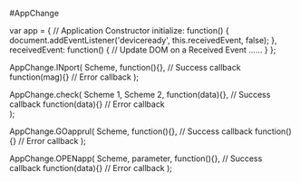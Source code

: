 
#AppChange


<script type="text/javascript">
     app.initialize();	
</script>



var app = {		// Application Constructor
  initialize: function() {
    document.addEventListener('deviceready', this.receivedEvent, false);
  },
  receivedEvent: function() {	// Update DOM on a Received Event
  			......
	}
};



AppChange.INport(
  Scheme,
  function(){},		// Success callback
  function(mag){}	// Error callback
);

AppChange.check(
		Scheme 1,
		Scheme 2,
		function(data){},	// Success callback
		function(data){}	// Error callback   
);

AppChange.GOapprul(
	Scheme,
	function(){},	// Success callback
	function(){}	// Error callback
);

AppChange.OPENapp(
  Scheme,
	parameter,
  function(){},			// Success callback
  function(data){}	// Error callback
);


